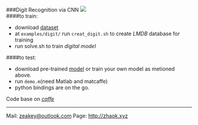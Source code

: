 ###Digit Recognition via CNN
![](http://7xn7wz.com1.z0.glb.clouddn.com/digit.jpg)  
####to train:
* download [dataset](http://7xocv2.dl1.z0.glb.clouddn.com/digit.tar.gz)
* at `examples/digit/` run `creat_digit.sh` to create *LMDB* database for training  
* run solve.sh to train *digital model*  

####to test:
* download pre-trained [model](http://7xocv2.dl1.z0.glb.clouddn.com/digit_iter_5000.caffemodel) or train your own model as metioned above.
* run `demo.m`(need Matlab and matcaffe)
* python bindings are on the go.

Code base on [*caffe*](http://caffe.berkeleyvision.org/)  

***  

Mail: <zeakey@outlook.com> Page: <http://zhaok.xyz>
